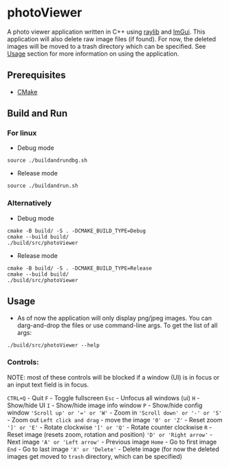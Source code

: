 # photoViewer
A photo viewer application written in C++ using [raylib](https://www.raylib.com/) and [ImGui](https://github.com/ocornut/imgui). This application will also delete raw image files (if found). For now, the deleted images will be moved to a trash directory which can be specified. See [Usage](#Usage) section for more information on using the application.


## Prerequisites
* [CMake](https://cmake.org/download/)


## Build and Run
### For linux
- Debug mode
```
source ./buildandrundbg.sh
```
- Release mode
```
source ./buildandrun.sh
```

### Alternatively
- Debug mode
```
cmake -B build/ -S . -DCMAKE_BUILD_TYPE=Debug
cmake --build build/
./build/src/photoViewer
```
- Release mode
```
cmake -B build/ -S . -DCMAKE_BUILD_TYPE=Release
cmake --build build/
./build/src/photoViewer
```


## Usage
- As of now the application will only display png/jpeg images. You can darg-and-drop the files or use command-line args. To get the list of all args:
```
./build/src/photoViewer --help
```

### Controls:
NOTE: most of these controls will be blocked if a window (UI) is in focus or an input text field is in focus.

`CTRL+Q` - Quit
`F` - Toggle fullscreen
`Esc` - Unfocus all windows (ui)
`H` - Show/hide UI
`I` - Show/hide image info window
`P` - Show/hide config window
`'Scroll up' or '=' or 'W'` - Zoom in
`'Scroll down' or '-' or 'S'` - Zoom out
`Left click and drag` - move the image
`'0' or 'Z'` - Reset zoom
`']' or 'E'` - Rotate clockwise
`'[' or 'Q'` - Rotate counter clockwise
`R` - Reset image (resets zoom, rotation and position)
`'D' or 'Right arrow'` - Next image
`'A' or 'Left arrow'` - Previous image
`Home` - Go to first image
`End` - Go to last image
`'X' or 'Delete'` - Delete image (for now the deleted images get moved to `trash` directory, which can be specified)

